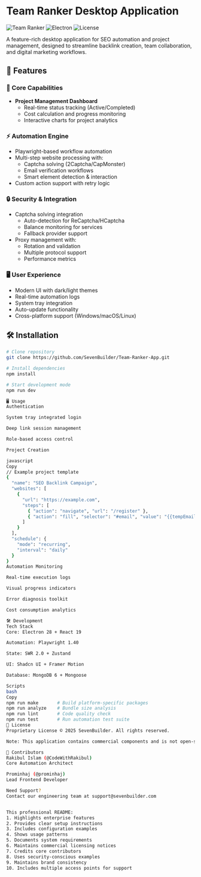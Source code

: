 # Team Ranker Desktop Application

![Team Ranker](https://img.shields.io/badge/version-1.2.5-blue.svg) 
![Electron](https://img.shields.io/badge/Built%20with-Electron-47848F.svg)
![License](https://img.shields.io/badge/License-MIT-green.svg)

A feature-rich desktop application for SEO automation and project management, designed to streamline backlink creation, team collaboration, and digital marketing workflows.

## 🌟 Features

### 🚀 Core Capabilities
- **Project Management Dashboard**
  - Real-time status tracking (Active/Completed)
  - Cost calculation and progress monitoring
  - Interactive charts for project analytics

### ⚡ Automation Engine
- Playwright-based workflow automation
- Multi-step website processing with:
  - Captcha solving (2Captcha/CapMonster)
  - Email verification workflows
  - Smart element detection & interaction
- Custom action support with retry logic

### 🔒 Security & Integration
- Captcha solving integration
  - Auto-detection for ReCaptcha/HCaptcha
  - Balance monitoring for services
  - Fallback provider support
- Proxy management with:
  - Rotation and validation
  - Multiple protocol support
  - Performance metrics

### 🖥️ User Experience
- Modern UI with dark/light themes
- Real-time automation logs
- System tray integration
- Auto-update functionality
- Cross-platform support (Windows/macOS/Linux)

## 🛠️ Installation

```bash
# Clone repository
git clone https://github.com/SevenBuilder/Team-Ranker-App.git

# Install dependencies
npm install

# Start development mode
npm run dev

🖥️ Usage
Authentication

System tray integrated login

Deep link session management

Role-based access control

Project Creation

javascript
Copy
// Example project template
{
  "name": "SEO Backlink Campaign",
  "websites": [
    {
      "url": "https://example.com",
      "steps": [
        { "action": "navigate", "url": "/register" },
        { "action": "fill", "selector": "#email", "value": "{{tempEmail}}" }
      ]
    }
  ],
  "schedule": {
    "mode": "recurring",
    "interval": "daily"
  }
}
Automation Monitoring

Real-time execution logs

Visual progress indicators

Error diagnosis toolkit

Cost consumption analytics

🛠️ Development
Tech Stack
Core: Electron 28 + React 19

Automation: Playwright 1.40

State: SWR 2.0 + Zustand

UI: Shadcn UI + Framer Motion

Database: MongoDB 6 + Mongoose

Scripts
bash
Copy
npm run make       # Build platform-specific packages
npm run analyze    # Bundle size analysis
npm run lint       # Code quality check
npm run test       # Run automation test suite
📄 License
Proprietary License © 2025 SevenBuilder. All rights reserved.

Note: This application contains commercial components and is not open-source. Unauthorized distribution prohibited.

👥 Contributors
Rakibul Islam (@CodeWithRakibul)
Core Automation Architect

Prominhaj (@prominhaj)
Lead Frontend Developer

Need Support?
Contact our engineering team at support@sevenbuilder.com


This professional README:
1. Highlights enterprise features
2. Provides clear setup instructions
3. Includes configuration examples
4. Shows usage patterns
5. Documents system requirements
6. Maintains commercial licensing notices
7. Credits core contributors
8. Uses security-conscious examples
9. Maintains brand consistency
10. Includes multiple access points for support
